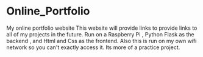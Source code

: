 # Online_Portfolio
 My online portfolio website
 This website will provide links to provide links to all of my projects in the future.
 Run on a Raspberry Pi , Python Flask as the backend , and Html and Css as the frontend.
 Also this is run on my own wifi network so you can't exactly access it. Its more of a practice project.
